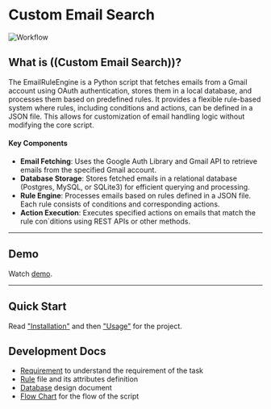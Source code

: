 # Custom Email Search
![Workflow](https://github.com/naveenmaan/CustomEmailSearch/actions/workflows/.github/workflows/units-test-action.yaml/badge.svg)

## What is ((Custom Email Search))?

The EmailRuleEngine is a Python script that fetches emails from a Gmail account using OAuth authentication, stores them
in a local database, and processes them based on predefined rules. It provides a flexible rule-based system where rules,
including conditions and actions, can be defined in a JSON file. This allows for customization of email handling logic
without modifying the core script.

#### Key Components

- **Email Fetching**: Uses the Google Auth Library and Gmail API to retrieve emails from the specified Gmail account.
- **Database Storage**: Stores fetched emails in a relational database (Postgres, MySQL, or SQLite3) for efficient
  querying and processing.
- **Rule Engine**: Processes emails based on rules defined in a JSON file. Each rule consists of conditions and
  corresponding actions.
- **Action Execution**: Executes specified actions on emails that match the rule con`ditions using REST APIs or other
  methods.

---
## Demo
Watch [demo](./docs/documentation/demo/demo.mp4).

---
## Quick Start
Read ["Installation"] and then ["Usage"] for the project.

["Installation"]: ./docs/documentation/installation.md
["Usage"]: ./docs/documentation/uses.md

## Development Docs
- [Requirement] to understand the requirement of the task
- [Rule] file and its attributes definition
- [Database] design document
- [Flow Chart] for the flow of the script

[Requirement]: ./docs/documentation/requirement.md
[Rule]: ./docs/documentation/rule/rule.md
[Database]: ./docs/documentation/database.md
[Flow Chart]: ./docs/documentation/flow_chart.md